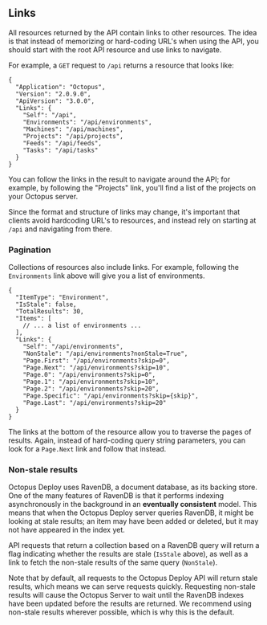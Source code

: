 ## Links

All resources returned by the API contain links to other resources. The idea is that instead of memorizing or hard-coding URL's when using the API, you should start with the root API resource and use links to navigate. 

For example, a `GET` request to `/api` returns a resource that looks like:
  
    {
      "Application": "Octopus",
      "Version": "2.0.9.0",
      "ApiVersion": "3.0.0",
      "Links": {
        "Self": "/api",
        "Environments": "/api/environments",
        "Machines": "/api/machines",
        "Projects": "/api/projects",
        "Feeds": "/api/feeds",
        "Tasks": "/api/tasks"
      }
    }

You can follow the links in the result to navigate around the API; for example, by following the "Projects" link, you'll find a list of the projects on your Octopus server. 

Since the format and structure of links may change, it's important that clients avoid hardcoding URL's to resources, and instead rely on starting at `/api` and navigating from there. 

### Pagination

Collections of resources also include links. For example, following the `Environments` link above will give you a list of environments. 

    {
      "ItemType": "Environment",
      "IsStale": false,
      "TotalResults": 30,
      "Items": [
        // ... a list of environments ...
      ],
      "Links": {
        "Self": "/api/environments",
        "NonStale": "/api/environments?nonStale=True",
        "Page.First": "/api/environments?skip=0",
        "Page.Next": "/api/environments?skip=10",
        "Page.0": "/api/environments?skip=0",
        "Page.1": "/api/environments?skip=10",
        "Page.2": "/api/environments?skip=20",
        "Page.Specific": "/api/environments?skip={skip}",
        "Page.Last": "/api/environments?skip=20"
      }
    }

The links at the bottom of the resource allow you to traverse the pages of results. Again, instead of hard-coding query string parameters, you can look for a `Page.Next` link and follow that instead. 

### Non-stale results

Octopus Deploy uses RavenDB, a document database, as its backing store. One of the many features of RavenDB is that it performs indexing asynchronously in the background in an **eventually consistent** model. This means that when the Octopus Deploy server queries RavenDB, it might be looking at stale results; an item may have been added or deleted, but it may not have appeared in the index yet. 

API requests that return a collection based on a RavenDB query will return a flag indicating whether the results are stale (`IsStale` above), as well as a link to fetch the non-stale results of the same query (`NonStale`). 

Note that by default, all requests to the Octopus Deploy API will return stale results, which means we can serve requests quickly. Requesting non-stale results will cause the Octopus Server to wait until the RavenDB indexes have been updated before the results are returned. We recommend using non-stale results wherever possible, which is why this is the default.  
